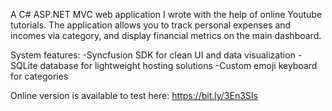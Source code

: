 A C# ASP.NET MVC web application I wrote with the help of online Youtube tutorials. 
The application allows you to track personal expenses and incomes via category, and display financial metrics on the main dashboard.

System features:
-Syncfusion SDK for clean UI and data visualization
-SQLite database for lightweight hosting solutions
-Custom emoji keyboard for categories

Online version is available to test here: https://bit.ly/3En3SIs
